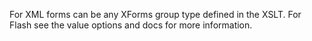 For XML forms can be any XForms group type defined in the XSLT.
            For Flash see the value options and docs for more information.